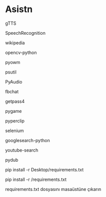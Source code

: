 # Asistn
gTTS

SpeechRecognition

wikipedia

opencv-python

pyowm

psutil

PyAudio

fbchat

getpass4

pygame

pyperclip

selenium

googlesearch-python

youtube-search

pydub

pip install -r Desktop/requirements.txt

pip install -r /requirements.txt

requirements.txt dosyasını masaüstüne çıkarın



